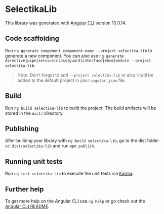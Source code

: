 # SelectikaLib

This library was generated with [Angular CLI](https://github.com/angular/angular-cli) version 10.0.14.

## Code scaffolding

Run `ng generate component component-name --project selectika-lib` to generate a new component. You can also use `ng generate directive|pipe|service|class|guard|interface|enum|module --project selectika-lib`.
> Note: Don't forget to add `--project selectika-lib` or else it will be added to the default project in your `angular.json` file. 

## Build

Run `ng build selectika-lib` to build the project. The build artifacts will be stored in the `dist/` directory.

## Publishing

After building your library with `ng build selectika-lib`, go to the dist folder `cd dist/selectika-lib` and run `npm publish`.

## Running unit tests

Run `ng test selectika-lib` to execute the unit tests via [Karma](https://karma-runner.github.io).

## Further help

To get more help on the Angular CLI use `ng help` or go check out the [Angular CLI README](https://github.com/angular/angular-cli/blob/master/README.md).
